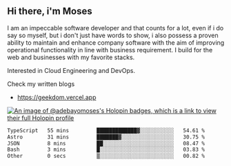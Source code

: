 ## Hi there, i'm Moses

I am an impeccable software developer and that counts for a lot, even if i do say so myself, but i don't just have words to show, i also possess a proven ability to maintain and enhance company software with the aim of improving operational functionality in line with business requirement. I build for the web and businesses with my favorite stacks.

Interested in Cloud Engineering and DevOps.

Check my written blogs
- https://geekdom.vercel.app

[![An image of @adebayomoses's Holopin badges, which is a link to view their full Holopin profile](https://holopin.me/adebayomoses)](https://holopin.io/@adebayomoses)

<!--START_SECTION:waka-->

```txt
TypeScript   55 mins         █████████████▓░░░░░░░░░░░   54.61 %
Astro        31 mins         ███████▓░░░░░░░░░░░░░░░░░   30.75 %
JSON         8 mins          ██░░░░░░░░░░░░░░░░░░░░░░░   08.47 %
Bash         3 mins          █░░░░░░░░░░░░░░░░░░░░░░░░   03.83 %
Other        0 secs          ▒░░░░░░░░░░░░░░░░░░░░░░░░   00.82 %
```

<!--END_SECTION:waka-->
